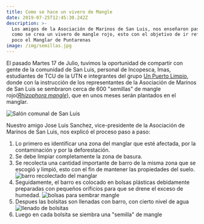 ```yaml
---
title: Como se hace un vivero de Mangle
date: 2019-07-25T12:45:30.242Z
description: >-
  Los amigos de la Asociación de Marinos de San Luis, nos enseñaron paso a paso
  como se crea un vivero de mangle rojo, esto con el objetivo de ir reforestando
  poco el Manglar de Puntarenas
image: /img/semillas.jpg
---
```

El pasado Martes 17 de Julio, tuvimos la oportunidad de compartir con gente de la comunidad de San Luis, personal de Incopesca, Imas, estudiantes de TCU de la UTN e integrantes del grupo [Un Puerto Limpio](https://www.facebook.com/UnPuertoLimpio/), donde con la instrucción de los representantes de la Asociación de Marinos de San Luis se sembraron cerca de 600 "semillas" de mangle rojo([_Rhizophora mangle_](https://es.wikipedia.org/wiki/Rhizophora_mangle)), que en unos meses serán plantados en el manglar.

![Salón comunal de San Luis](/img/salon-san-luis.jpg "Salón comunal de San Luis, donde se desarrolló el vivero")

Nuestro amigo Jose Luis Sanchez, vice-presidente de la Asociación de Marinos de San Luis, nos explicó el proceso paso a paso:

1. Lo primero es identificar una zona del manglar que esté afectada, por la contaminación y por la deforestación.
2. Se debe limpiar completamente la zona de basura.
3. Se recolecta una cantidad importante de barro de la misma zona que se escogió y limpió, esto con el fin de mantener las propiedades del suelo.
   ![barro recolectado del manglar](/img/barro.jpg "barro recolectado del manglar")
4. Seguidamente, el barro es colocado en bolsas plásticas debidamente preparadas con pequeños orificios para que se drene el exceso de humedad.
   ![bolsas para sembrar mangle](/img/bolsas.jpg "bolsas para sembrar mangle")
5. Despues las bolsitas son llenadas con barro, con cierto nivel de agua
   ![llenado de bolsitas](/img/llenado-de-bolsas.jpg "Comunidad e instituciones colaborando en llenado de bolsitas de barro de manglar")
6. Luego en cada bolsita se siembra una "semilla" de mangle
